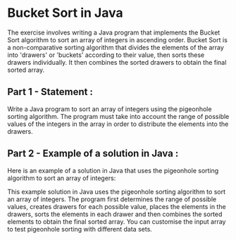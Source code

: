 # Bucket Sort in Java
The exercise involves writing a Java program that implements the Bucket Sort algorithm to sort an array of integers in ascending order. Bucket Sort is a non-comparative sorting algorithm that divides the elements of the array into 'drawers' or 'buckets' according to their value, then sorts these drawers individually. It then combines the sorted drawers to obtain the final sorted array.

## Part 1 - Statement :
Write a Java program to sort an array of integers using the pigeonhole sorting algorithm. The program must take into account the range of possible values of the integers in the array in order to distribute the elements into the drawers.

## Part 2 - Example of a solution in Java :
Here is an example of a solution in Java that uses the pigeonhole sorting algorithm to sort an array of integers:

This example solution in Java uses the pigeonhole sorting algorithm to sort an array of integers. The program first determines the range of possible values, creates drawers for each possible value, places the elements in the drawers, sorts the elements in each drawer and then combines the sorted elements to obtain the final sorted array. You can customise the input array to test pigeonhole sorting with different data sets.